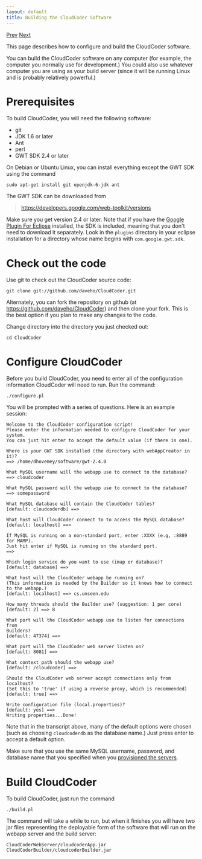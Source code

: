 ```yaml
---
layout: default
title: Building the CloudCoder Software
---
```

[Prev](servers.html) [Next](deploy.html)

This page describes how to configure and build the CloudCoder software.

You can build the CloudCoder software on any computer (for example,
the computer you normally use for development.)  You could also
use whatever computer you are using as your build server
(since it will be running Linux and  is probably relatively powerful.)

# Prerequisites

To build CloudCoder, you will need the following software:

* git
* JDK 1.6 or later
* Ant
* perl
* GWT SDK 2.4 or later

On Debian or Ubuntu Linux, you can install everything except the GWT
SDK using the command

	sudo apt-get install git openjdk-6-jdk ant

The GWT SDK can be downloaded from

> <https://developers.google.com/web-toolkit/versions>

Make sure you get version 2.4 or later.  Note that if you have the
[Google Plugin For Eclipse](https://developers.google.com/eclipse/docs/download) installed,
the SDK is included, meaning that you don't need to download it separately.
Look in the `plugins` directory in your eclipse installation
for a directory whose name begins with `com.google.gwt.sdk`.

# Check out the code

Use git to check out the CloudCoder source code:

	git clone git://github.com/daveho/CloudCoder.git

Alternately, you can fork the repository on github (at <https://github.com/daveho/CloudCoder>)
and then clone your fork.  This is the best option if you plan to make any changes
to the code.

Change directory into the directory you just checked out:

	cd CloudCoder

# Configure CloudCoder

Before you build CloudCoder, you need to enter all of the configuration
information CloudCoder will need to run.  Run the command:

	./configure.pl

You will be prompted with a series of questions.  Here is an example session:

	Welcome to the CloudCoder configuration script!
	Please enter the information needed to configure CloudCoder for your system.
	You can just hit enter to accept the default value (if there is one).
	
	Where is your GWT SDK installed (the directory with webAppCreator in it)?
	==> /home/dhovemey/software/gwt-2.4.0               
	
	What MySQL username will the webapp use to connect to the database?
	==> cloudcoder
	
	What MySQL password will the webapp use to connect to the database?
	==> somepassword
	
	What MySQL database will contain the CloudCoder tables?
	[default: cloudcoderdb] ==> 
	
	What host will CloudCoder connect to to access the MySQL database?
	[default: localhost] ==> 
	
	If MySQL is running on a non-standard port, enter :XXXX (e.g, :8889 for MAMP).
	Just hit enter if MySQL is running on the standard port.
	==> 
	
	Which login service do you want to use (imap or database)?
	[default: database] ==>         
	
	What host will the CloudCoder webapp be running on?
	(This information is needed by the Builder so it knows how to connect
	to the webapp.)
	[default: localhost] ==> cs.unseen.edu
	
	How many threads should the Builder use? (suggestion: 1 per core)
	[default: 2] ==> 8
	
	What port will the CloudCoder webapp use to listen for connections from
	Builders?
	[default: 47374] ==> 
	
	What port will the CloudCoder web server listen on?
	[default: 8081] ==> 
	
	What context path should the webapp use?
	[default: /cloudcoder] ==> 
	
	Should the CloudCoder web server accept connections only from localhost?
	(Set this to 'true' if using a reverse proxy, which is recommended)
	[default: true] ==> 
	
	Write configuration file (local.properties)?
	[default: yes] ==> 
	Writing properties...Done!

Note that in the transcript above, many of the default options were chosen
(such as choosing `cloudcoderdb` as the database name.)  Just press enter
to accept a default option.

Make sure that you use the same MySQL username, password, and database name
that you specified when you [provisioned the servers](servers.html).

# Build CloudCoder

To build CloudCoder, just run the command

	./build.pl

The command will take a while to run, but when it finishes you will have
two jar files representing the deployable form of the software that
will run on the webapp server and the build server:

	CloudCoderWebServer/cloudcoderApp.jar
	CloudCoderBuilder/cloudcoderBuilder.jar
